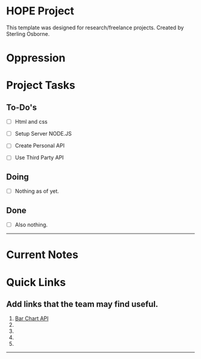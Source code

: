 # HOPE Project

This template was designed for research/freelance projects. Created by Sterling Osborne.

# Oppression

# Project Tasks

## To-Do's
- [ ]  Html and css
- [ ]  Setup Server NODE.JS
- [ ]  Create Personal API
- [ ]  Use Third Party API


## Doing
- [ ] Nothing as of yet.

## Done
- [ ] Also nothing. 
---



# Current Notes


# Quick Links

Add links that the team may find useful. 
---
1. [Bar Chart API](https://developers.google.com/chart/interactive/docs/gallery/barchart)
2.
3.
4.
5.

---
